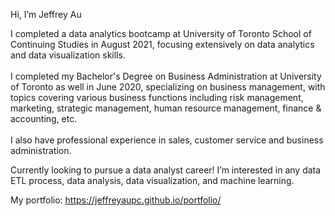 Hi, I’m Jeffrey Au

I completed a data analytics bootcamp at University of Toronto School of Continuing Studies in August 2021, focusing extensively on data analytics and data visualization skills.<br><br>
I completed my Bachelor's Degree on Business Administration at University of Toronto as well in June 2020, specializing on business management, with topics covering various 
business functions including risk management, marketing, strategic management, human resource management, finance & accounting, etc.<br><br>
I also have professional experience in sales, customer service and business administration.

Currently looking to pursue a data analyst career! I’m interested in any data ETL process, data analysis, data visualization, and machine learning.

My portfolio: https://jeffreyaupc.github.io/portfolio/

<!---
jeffreyaupc/jeffreyaupc is a ✨ special ✨ repository because its `README.md` (this file) appears on your GitHub profile.
You can click the Preview link to take a look at your changes.
--->
